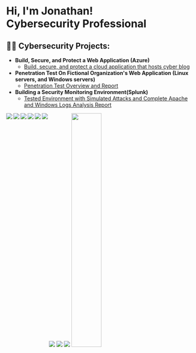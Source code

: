 <h1>Hi, I'm Jonathan! <br/> <a> Cybersecurity Professional</a>
  
  <h2>👨‍💻 Cybersecurity Projects:</h2>

- <b>Build, Secure, and Protect a Web Application (Azure)</b> 
  - [Build, secure, and protect a cloud application that hosts cyber blog](https://github.com/jondunn247/WebApplicationLab)
- <b>Penetration Test On Fictional Organization's Web Application (Linux servers, and Windows servers)</b>
  - [Penetration Test Overview and Report](https://github.com/jondunn247/PenetrationTestReport)
- <b>Building a Security Monitoring Environment(Splunk)</b>
  - [Tested Environment with Simulated Attacks and Complete Apache and Windows Logs Analysis Report](https://github.com/jondunn247/BuildingSecurityMonitoringEnvironment)

<img align="left" src="https://img.shields.io/badge/shell_script-%23121011.svg?style=for-the-badge&logo=gnu-bash&logoColor=white" />

<img align="left" src="https://img.shields.io/badge/PowerShell-%235391FE.svg?style=for-the-badge&logo=powershell&logoColor=white" />

<img src="https://img.shields.io/badge/python-3670A0?style=for-the-badge&logo=python&logoColor=ffdd54" />

<img align="left" src="https://img.shields.io/badge/splunk-%23000000.svg?style=for-the-badge&logo=splunk&logoColor=white" />

<img src="https://img.shields.io/badge/vagrant-%231563FF.svg?style=for-the-badge&logo=vagrant&logoColor=white" />

<img align="left" src="https://img.shields.io/badge/Ubuntu-E95420?style=for-the-badge&logo=ubuntu&logoColor=white" />

<img align="left" src="https://img.shields.io/badge/Linux-FCC624?style=for-the-badge&logo=linux&logoColor=black" />

<img src="https://img.shields.io/badge/apache-%23D42029.svg?style=for-the-badge&logo=apache&logoColor=white" />

<img align="left" src="https://github-readme-stats.vercel.app/api?username=jondunn247&show_icons=true&theme=radical" />

<img  width="40%" src="https://github-readme-stats.vercel.app/api/top-langs/?username=jondunn247&layout=compact">



